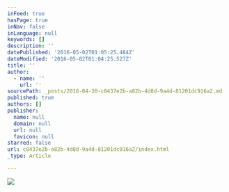 ```yaml
---
inFeed: true
hasPage: true
inNav: false
inLanguage: null
keywords: []
description: ''
datePublished: '2016-05-02T01:05:25.484Z'
dateModified: '2016-05-02T01:04:25.527Z'
title: ''
author:
  - name: ''
    url: ''
sourcePath: _posts/2016-04-30-c8437e2b-a82b-4d8d-9a4d-81201dc916a2.md
published: true
authors: []
publisher:
  name: null
  domain: null
  url: null
  favicon: null
starred: false
url: c8437e2b-a82b-4d8d-9a4d-81201dc916a2/index.html
_type: Article

---
```

![](https://the-grid-user-content.s3-us-west-2.amazonaws.com/daf3cc01-d809-4584-98ad-c340fa2de15b.jpg)